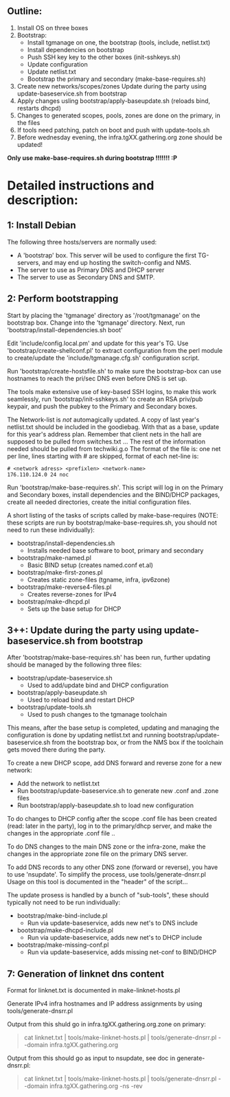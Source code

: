 Outline:
------------------------------------------------------------------

  1. Install OS on three boxes
  2. Bootstrap:
     * Install tgmanage on one, the bootstrap (tools, include, netlist.txt)
     * Install dependencies on bootstrap
     * Push SSH key key to the other boxes (init-sshkeys.sh)
     * Update configuration
     * Update netlist.txt
     * Bootstrap the primary and secondary (make-base-requires.sh)
  3. Create new networks/scopes/zones Update during the party using 
    update-baseservice.sh from bootstrap
  4. Apply changes usling bootstrap/apply-baseupdate.sh (reloads bind, restarts dhcpd)
  5. Changes to generated scopes, pools, zones are done on the primary, in the files
  6. If tools need patching, patch on boot and push with update-tools.sh
  7. Before wednesday evening, the infra.tgXX.gathering.org zone should be updated!

**Only use make-base-requires.sh during bootstrap !!!!!!! :P**

Detailed instructions and description:
==================================================================
 
1: Install Debian
------------------------------------------------------------------

The following three hosts/servers are normally used:
  * A 'bootstrap' box. This server will be used to configure
    the first TG-servers, and may end up hosting the switch-config and NMS.
  * The server to use as Primary DNS and DHCP server
  * The server to use as Secondary DNS and SMTP.

2: Perform bootstrapping
------------------------------------------------------------------

Start by placing the 'tgmanage' directory as '/root/tgmanage' on the bootstrap
box.  Change into the 'tgmanage' directory. Next, run
'bootstrap/install-dependencies.sh boot'


Edit 'include/config.local.pm' and update for this year's TG.  Use
'bootstrap/create-shellconf.pl' to extract configuration from the perl module to
create/update the 'include/tgmanage.cfg.sh' configuration script.

Run 'bootstrap/create-hostsfile.sh' to make sure the bootstrap-box can use
hostnames to reach the pri/sec DNS even before DNS is set up.

The tools make extensive use of key-based SSH logins, to make this work
seamlessly, run 'bootstrap/init-sshkeys.sh' to create an RSA priv/pub keypair, and
push the pubkey to the Primary and Secondary boxes.


The Network-list is _not_ automagically updated. A copy of last year's
netlist.txt should be included in the goodiebag. With that as a base, update
for this year's address plan. Remember that client nets in the hall are
supposed to be pulled from switches.txt ...
The rest of the information needed should be pulled from techwiki.g.o The
format of the file is: one net per line, lines starting with # are skipped,
format of each net-line is:

	# <network adress> <prefixlen> <network-name>
	176.110.124.0 24 noc


Run 'bootstrap/make-base-requires.sh'. This script will log in on the Primary and
Secondary boxes, install dependencies and the BIND/DHCP packages, create all
needed directories, create the initial configuration files.

A short listing of the tasks of scripts called by make-base-requires (NOTE: these 
scripts are run by bootstrap/make-base-requires.sh, you should not need to run these individually):
  * bootstrap/install-dependencies.sh
    * Installs needed base software to boot, primary and secondary
  * bootstrap/make-named.pl
    * Basic BIND setup (creates named.conf et.al)
  * bootstrap/make-first-zones.pl
    * Creates static zone-files (tgname, infra, ipv6zone)
  * bootstrap/make-reverse4-files.pl
    * Creates reverse-zones for IPv4
  * bootstrap/make-dhcpd.pl
    * Sets up the base setup for DHCP

3++: Update during the party using update-baseservice.sh from bootstrap
------------------------------------------------------------------

After 'bootstrap/make-base-requires.sh' has been run, further updating should be
managed by the following three files:
  * bootstrap/update-baseservice.sh
    * Used to add/update bind and DHCP configuration
  * bootstrap/apply-baseupdate.sh
    * Used to reload bind and restart DHCP
  * bootstrap/update-tools.sh
    * Used to push changes to the tgmanage toolchain

This means, after the base setup is completed, updating and managing the
configuration is done by updating netlist.txt and running bootstrap/update-baseservice.sh
from the bootstrap box, or from the NMS box if the toolchain gets moved there during
the party. 

To create a new DHCP scope, add DNS forward and reverse zone for a new network:

  * Add the network to netlist.txt
  * Run bootstrap/update-baseservice.sh to generate new .conf and .zone files
  * Run bootstrap/apply-baseupdate.sh to load new configuration

To do changes to DHCP config after the scope .conf file has been created 
(read: later in the party), log in to the primary/dhcp server, and make 
the changes in the appropriate .conf file ..

To do DNS changes to the main DNS zone or the infra-zone, make the changes
in the appropriate zone file on the primary DNS server.

To add DNS records to any other DNS zone (forward or reverse), you have
to use 'nsupdate'. To simplify the process, use tools/generate-dnsrr.pl
Usage on this tool is documented in the "header" of the script...


The update prosess is handled by a bunch of "sub-tools", these should typically
not need to be run individually:
  * bootstrap/make-bind-include.pl
    * Run via update-baseservice, adds new net's to DNS include
  * bootstrap/make-dhcpd-include.pl
    * Run via update-baseservice, adds new net's to DHCP include
  * bootstrap/make-missing-conf.pl
    * Run via update-baseservice, adds missing net-conf to BIND/DHCP


7: Generation of linknet dns content
------------------------------------------------------------------

Format for linknet.txt is documented in make-linknet-hosts.pl

Generate IPv4 infra hostnames and IP address assignments
by using tools/generate-dnsrr.pl

Output from this shuld go in infra.tgXX.gathering.org.zone on primary:
> cat linknet.txt | tools/make-linknet-hosts.pl | tools/generate-dnsrr.pl --domain infra.tgXX.gathering.org 

Output from this should go as input to nsupdate, see doc in generate-dnsrr.pl:
> cat linknet.txt | tools/make-linknet-hosts.pl | tools/generate-dnsrr.pl --domain infra.tgXX.gathering.org -ns -rev
